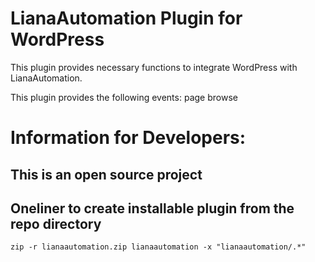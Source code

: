 # LianaAutomation Plugin for WordPress

This plugin provides necessary functions to integrate WordPress with LianaAutomation.

This plugin provides the following events: page browse

# Information for Developers:

## This is an open source project

## Oneliner to create installable plugin from the repo directory

```
zip -r lianaautomation.zip lianaautomation -x "lianaautomation/.*"
```
